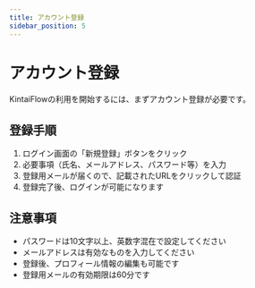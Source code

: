 ```yaml
---
title: アカウント登録
sidebar_position: 5
---
```


# アカウント登録

KintaiFlowの利用を開始するには、まずアカウント登録が必要です。

## 登録手順
1. ログイン画面の「新規登録」ボタンをクリック
2. 必要事項（氏名、メールアドレス、パスワード等）を入力
3. 登録用メールが届くので、記載されたURLをクリックして認証
4. 登録完了後、ログインが可能になります

## 注意事項
- パスワードは10文字以上、英数字混在で設定してください
- メールアドレスは有効なものを入力してください
- 登録後、プロフィール情報の編集も可能です
- 登録用メールの有効期限は60分です
